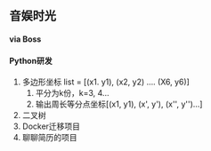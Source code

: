 ## 音娱时光

#### via Boss

#### Python研发

1. 多边形坐标 list = [(x1. y1), (x2, y2) …. (X6, y6)]
   1. 平分为k份，k=3, 4...
   2. 输出周长等分点坐标[(x1, y1), (x', y'), (x'', y'')...]
2. 二叉树
3. Docker迁移项目
4. 聊聊简历的项目

